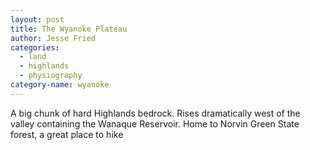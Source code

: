 ```yaml
---
layout: post
title: The Wyanoke Plateau
author: Jesse Fried
categories:
  - land
  - highlands
  - physiography
category-name: wyanoke
---
```


A big chunk of hard Highlands bedrock. Rises dramatically west of the valley containing the Wanaque Reservoir. Home to Norvin Green State forest, a great place to hike
